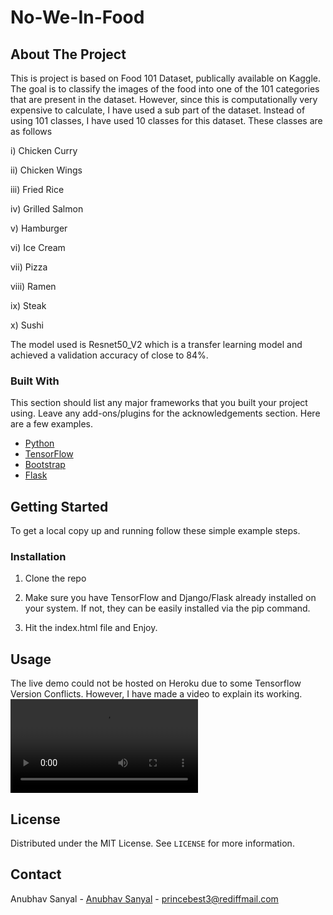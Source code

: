 # No-We-In-Food


## About The Project

This is project is based on Food 101 Dataset, publically available on Kaggle. The goal is to classify the images of the food into one of the 101 categories that are present in the dataset. However, since this is computationally very expensive to calculate, I have used a sub part of the dataset. Instead of using 101 classes, I have used 10 classes for this dataset. These classes are as follows

i) Chicken Curry

ii) Chicken Wings

iii) Fried Rice

iv) Grilled Salmon

v) Hamburger

vi) Ice Cream

vii) Pizza

viii) Ramen

ix) Steak

x) Sushi

The model used is Resnet50_V2 which is a transfer learning model and achieved a validation accuracy of close to 84%.



### Built With

This section should list any major frameworks that you built your project using. Leave any add-ons/plugins for the acknowledgements section. Here are a few examples.
* [Python](https://www.python.org/)
* [TensorFlow](https://www.tensorflow.org/hub)
* [Bootstrap](https://getbootstrap.com)
* [Flask](https://flask.palletsprojects.com/en/1.1.x/)



<!-- GETTING STARTED -->
## Getting Started

To get a local copy up and running follow these simple example steps.



### Installation


1. Clone the repo

2. Make sure you have TensorFlow and Django/Flask already installed on your system. If not, they can be easily installed via the pip command.

3. Hit the index.html file and Enjoy.
   



<!-- USAGE EXAMPLES -->
## Usage

The live demo could not be hosted on Heroku due to some Tensorflow Version Conflicts. However, I have made a video to explain its working.
![Video File](https://github.com/Anubhav9/No-We-in-Food/blob/main/WhatsApp%20Video%202021-05-08%20at%2010.48.56.mp4)





<!-- LICENSE -->
## License

Distributed under the MIT License. See `LICENSE` for more information.



<!-- CONTACT -->
## Contact

Anubhav Sanyal - [Anubhav Sanyal](https://www.linkedin.com/in/anubhav-sanyal-424852192/) - princebest3@rediffmail.com

